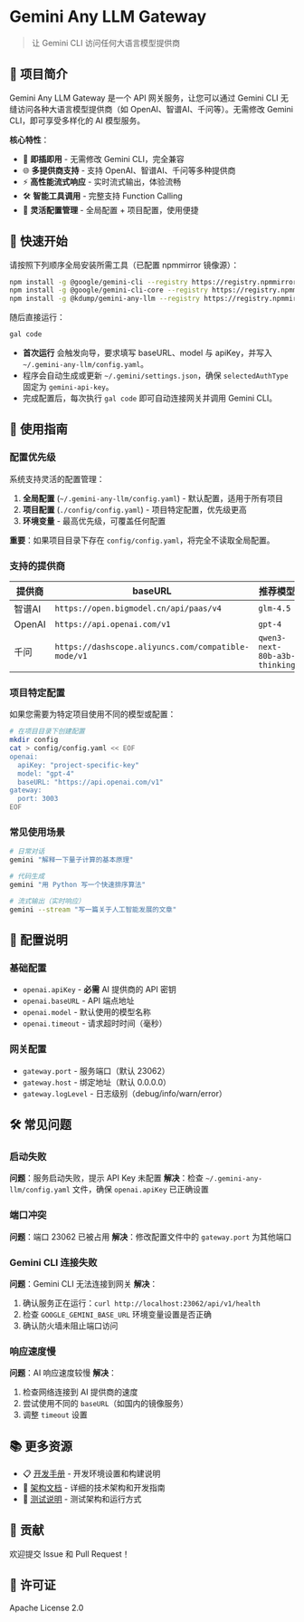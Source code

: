 # Gemini Any LLM Gateway

> 让 Gemini CLI 访问任何大语言模型提供商

## 🎯 项目简介

Gemini Any LLM Gateway 是一个 API 网关服务，让您可以通过 Gemini CLI 无缝访问各种大语言模型提供商（如 OpenAI、智谱AI、千问等）。无需修改 Gemini CLI，即可享受多样化的 AI 模型服务。

**核心特性**：
- 🔌 **即插即用** - 无需修改 Gemini CLI，完全兼容
- 🌐 **多提供商支持** - 支持 OpenAI、智谱AI、千问等多种提供商
- ⚡ **高性能流式响应** - 实时流式输出，体验流畅
- 🛠️ **智能工具调用** - 完整支持 Function Calling
- 📁 **灵活配置管理** - 全局配置 + 项目配置，使用便捷

## 🚀 快速开始

请按照下列顺序全局安装所需工具（已配置 npmmirror 镜像源）：

```bash
npm install -g @google/gemini-cli --registry https://registry.npmmirror.com
npm install -g @google/gemini-cli-core --registry https://registry.npmmirror.com
npm install -g @kdump/gemini-any-llm --registry https://registry.npmmirror.com
```

随后直接运行：

```bash
gal code
```

- **首次运行** 会触发向导，要求填写 baseURL、model 与 apiKey，并写入 `~/.gemini-any-llm/config.yaml`。
- 程序会自动生成或更新 `~/.gemini/settings.json`，确保 `selectedAuthType` 固定为 `gemini-api-key`。
- 完成配置后，每次执行 `gal code` 即可自动连接网关并调用 Gemini CLI。

## 📖 使用指南

### 配置优先级

系统支持灵活的配置管理：

1. **全局配置** (`~/.gemini-any-llm/config.yaml`) - 默认配置，适用于所有项目
2. **项目配置** (`./config/config.yaml`) - 项目特定配置，优先级更高
3. **环境变量** - 最高优先级，可覆盖任何配置

**重要**：如果项目目录下存在 `config/config.yaml`，将完全不读取全局配置。

### 支持的提供商

| 提供商 | baseURL | 推荐模型 |
|--------|---------|----------|
| 智谱AI | `https://open.bigmodel.cn/api/paas/v4` | `glm-4.5` |
| OpenAI | `https://api.openai.com/v1` | `gpt-4` |
| 千问 | `https://dashscope.aliyuncs.com/compatible-mode/v1` | `qwen3-next-80b-a3b-thinking` |

### 项目特定配置

如果您需要为特定项目使用不同的模型或配置：

```bash
# 在项目目录下创建配置
mkdir config
cat > config/config.yaml << EOF
openai:
  apiKey: "project-specific-key"
  model: "gpt-4"
  baseURL: "https://api.openai.com/v1"
gateway:
  port: 3003
EOF
```

### 常见使用场景

```bash
# 日常对话
gemini "解释一下量子计算的基本原理"

# 代码生成
gemini "用 Python 写一个快速排序算法"

# 流式输出（实时响应）
gemini --stream "写一篇关于人工智能发展的文章"
```

## 🔧 配置说明

### 基础配置

- `openai.apiKey` - **必需** AI 提供商的 API 密钥
- `openai.baseURL` - API 端点地址
- `openai.model` - 默认使用的模型名称
- `openai.timeout` - 请求超时时间（毫秒）

### 网关配置

- `gateway.port` - 服务端口（默认 23062）
- `gateway.host` - 绑定地址（默认 0.0.0.0）
- `gateway.logLevel` - 日志级别（debug/info/warn/error）

## 🛠️ 常见问题

### 启动失败

**问题**：服务启动失败，提示 API Key 未配置
**解决**：检查 `~/.gemini-any-llm/config.yaml` 文件，确保 `openai.apiKey` 已正确设置

### 端口冲突

**问题**：端口 23062 已被占用
**解决**：修改配置文件中的 `gateway.port` 为其他端口

### Gemini CLI 连接失败

**问题**：Gemini CLI 无法连接到网关
**解决**：
1. 确认服务正在运行：`curl http://localhost:23062/api/v1/health`
2. 检查 `GOOGLE_GEMINI_BASE_URL` 环境变量设置是否正确
3. 确认防火墙未阻止端口访问

### 响应速度慢

**问题**：AI 响应速度较慢
**解决**：
1. 检查网络连接到 AI 提供商的速度
2. 尝试使用不同的 `baseURL`（如国内的镜像服务）
3. 调整 `timeout` 设置

## 📚 更多资源

- 📋 [开发手册](./DEVELOPMENT.md) - 开发环境设置和构建说明
- 🧠 [架构文档](./CLAUDE.md) - 详细的技术架构和开发指南
- 🧪 [测试说明](./CLAUDE.md#testing-architecture) - 测试架构和运行方式

## 🤝 贡献

欢迎提交 Issue 和 Pull Request！

## 📄 许可证

Apache License 2.0
